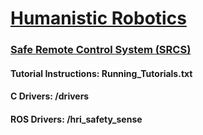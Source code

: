 
<h1><a href="http://humanisticrobotics.com" target="_blank">Humanistic Robotics</a></h1>

<h3><a href="http://humanisticrobotics.com/products/safe-remote-control" target="_blank">Safe Remote Control System (SRCS)</a></h3>


#### Tutorial Instructions: Running_Tutorials.txt
#### C Drivers: /drivers
#### ROS Drivers: /hri_safety_sense

